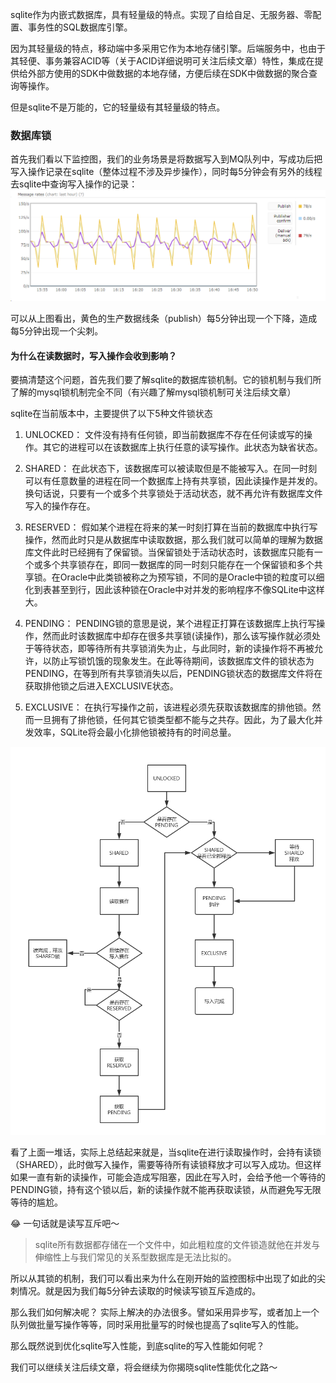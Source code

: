 sqlite作为内嵌式数据库，具有轻量级的特点。实现了自给自足、无服务器、零配置、事务性的SQL数据库引擎。

因为其轻量级的特点，移动端中多采用它作为本地存储引擎。后端服务中，也由于其轻便、事务兼容ACID等（关于ACID详细说明可关注后续文章）特性，集成在提供给外部方使用的SDK中做数据的本地存储，方便后续在SDK中做数据的聚合查询等操作。

但是sqlite不是万能的，它的轻量级有其轻量级的特点。

### 数据库锁
首先我们看以下监控图，我们的业务场景是将数据写入到MQ队列中，写成功后把写入操作记录在sqlite（整体过程不涉及异步操作），同时每5分钟会有另外的线程去sqlite中查询写入操作的记录：
![使用sqlite导致尖刺问题](pic/sqlite.png)

可以从上图看出，黄色的生产数据线条（publish）每5分钟出现一个下降，造成每5分钟出现一个尖刺。

#### 为什么在读数据时，写入操作会收到影响？
要搞清楚这个问题，首先我们要了解sqlite的数据库锁机制。它的锁机制与我们所了解的mysql锁机制完全不同（有兴趣了解mysql锁机制可关注后续文章）

sqlite在当前版本中，主要提供了以下5种文件锁状态

1. UNLOCKED： 文件没有持有任何锁，即当前数据库不存在任何读或写的操作。其它的进程可以在该数据库上执行任意的读写操作。此状态为缺省状态。

2. SHARED： 在此状态下，该数据库可以被读取但是不能被写入。在同一时刻可以有任意数量的进程在同一个数据库上持有共享锁，因此读操作是并发的。换句话说，只要有一个或多个共享锁处于活动状态，就不再允许有数据库文件写入的操作存在。

3. RESERVED： 假如某个进程在将来的某一时刻打算在当前的数据库中执行写操作，然而此时只是从数据库中读取数据，那么我们就可以简单的理解为数据库文件此时已经拥有了保留锁。当保留锁处于活动状态时，该数据库只能有一个或多个共享锁存在，即同一数据库的同一时刻只能存在一个保留锁和多个共享锁。在Oracle中此类锁被称之为预写锁，不同的是Oracle中锁的粒度可以细化到表甚至到行，因此该种锁在Oracle中对并发的影响程序不像SQLite中这样大。

4. PENDING： PENDING锁的意思是说，某个进程正打算在该数据库上执行写操作，然而此时该数据库中却存在很多共享锁(读操作)，那么该写操作就必须处于等待状态，即等待所有共享锁消失为止，与此同时，新的读操作将不再被允许，以防止写锁饥饿的现象发生。在此等待期间，该数据库文件的锁状态为PENDING，在等到所有共享锁消失以后，PENDING锁状态的数据库文件将在获取排他锁之后进入EXCLUSIVE状态。

5. EXCLUSIVE： 在执行写操作之前，该进程必须先获取该数据库的排他锁。然而一旦拥有了排他锁，任何其它锁类型都不能与之共存。因此，为了最大化并发效率，SQLite将会最小化排他锁被持有的时间总量。

![sqlite锁](pic/sqlite锁.png)

看了上面一堆话，实际上总结起来就是，当sqlite在进行读取操作时，会持有读锁（SHARED），此时做写入操作，需要等待所有读锁释放才可以写入成功。但这样如果一直有新的读操作，可能会造成写阻塞，因此在写入时，会给予他一个等待的PENDING锁，持有这个锁以后，新的读操作就不能再获取读锁，从而避免写无限等待的尴尬。

😂 一句话就是读写互斥吧～

> sqlite所有数据都存储在一个文件中，如此粗粒度的文件锁造就他在并发与伸缩性上与我们常见的关系型数据库是无法比拟的。

所以从其锁的机制，我们可以看出来为什么在刚开始的监控图标中出现了如此的尖刺情况。就是因为我们每5分钟去读取的时候读写锁互斥造成的。

那么我们如何解决呢？
实际上解决的办法很多。譬如采用异步写，或者加上一个队列做批量写操作等等，同时采用批量写的时候也提高了sqlite写入的性能。

那么既然说到优化sqlite写入性能，到底sqlite的写入性能如何呢？

我们可以继续关注后续文章，将会继续为你揭晓sqlite性能优化之路～
